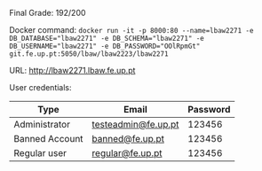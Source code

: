 Final Grade: 192/200



Docker command: `docker run -it -p 8000:80 --name=lbaw2271 -e DB_DATABASE="lbaw2271" -e DB_SCHEMA="lbaw2271" -e DB_USERNAME="lbaw2271" -e DB_PASSWORD="OOlRpmGt" git.fe.up.pt:5050/lbaw/lbaw2223/lbaw2271`

URL: http://lbaw2271.lbaw.fe.up.pt

User credentials:

| Type | Email | Password |
| --- | -------- | -------- |
| Administrator | testeadmin@fe.up.pt    | 123456 |
| Banned Account | banned@fe.up.pt     | 123456   |
| Regular user   | regular@fe.up.pt    | 123456   |
